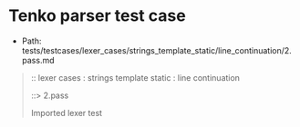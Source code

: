 # Tenko parser test case

- Path: tests/testcases/lexer_cases/strings_template_static/line_continuation/2.pass.md

> :: lexer cases : strings template static : line continuation
>
> ::> 2.pass
>
> Imported lexer test
>
> <template pure> line continuations are okay and crlf is considered one newline, not two, so it can be line-continuation-escaped like this

## PASS

## Input

`````js
`\
`
;
`pre\
`
;
`\
post`
;
`pre\
post`
`````

## Output

_Note: the whole output block is auto-generated. Manual changes will be overwritten!_

Below follow outputs in four parsing modes: sloppy mode, strict mode script goal, module goal, web compat mode (always sloppy).

Note that the output parts are auto-generated by the test runner to reflect actual result.

### Sloppy mode

Parsed with script goal and as if the code did not start with strict mode header.

`````
ast: {
  type: 'Program',
  loc:{start:{line:1,column:0},end:{line:11,column:5},source:''},
  body: [
    {
      type: 'ExpressionStatement',
      loc:{start:{line:1,column:0},end:{line:3,column:1},source:''},
      expression: {
        type: 'TemplateLiteral',
        loc:{start:{line:1,column:0},end:{line:2,column:1},source:''},
        expressions: [],
        quasis: [
          {
            type: 'TemplateElement',
            loc:{start:{line:1,column:1},end:{line:2,column:0},source:''},
            tail: true,
            value: { raw: '\\\n', cooked: '' }
          }
        ]
      }
    },
    {
      type: 'ExpressionStatement',
      loc:{start:{line:4,column:0},end:{line:6,column:1},source:''},
      expression: {
        type: 'TemplateLiteral',
        loc:{start:{line:4,column:0},end:{line:5,column:1},source:''},
        expressions: [],
        quasis: [
          {
            type: 'TemplateElement',
            loc:{start:{line:4,column:1},end:{line:5,column:0},source:''},
            tail: true,
            value: { raw: 'pre\\\n', cooked: 'pre' }
          }
        ]
      }
    },
    {
      type: 'ExpressionStatement',
      loc:{start:{line:7,column:0},end:{line:9,column:1},source:''},
      expression: {
        type: 'TemplateLiteral',
        loc:{start:{line:7,column:0},end:{line:8,column:5},source:''},
        expressions: [],
        quasis: [
          {
            type: 'TemplateElement',
            loc:{start:{line:7,column:1},end:{line:8,column:4},source:''},
            tail: true,
            value: { raw: '\\\npost', cooked: 'post' }
          }
        ]
      }
    },
    {
      type: 'ExpressionStatement',
      loc:{start:{line:10,column:0},end:{line:11,column:5},source:''},
      expression: {
        type: 'TemplateLiteral',
        loc:{start:{line:10,column:0},end:{line:11,column:5},source:''},
        expressions: [],
        quasis: [
          {
            type: 'TemplateElement',
            loc:{start:{line:10,column:1},end:{line:11,column:4},source:''},
            tail: true,
            value: { raw: 'pre\\\npost', cooked: 'prepost' }
          }
        ]
      }
    }
  ]
}

tokens (9x):
       TICK_PURE PUNC_SEMI TICK_PURE PUNC_SEMI TICK_PURE PUNC_SEMI
       TICK_PURE ASI
`````

### Strict mode

Parsed with script goal but as if it was starting with `"use strict"` at the top.

_Output same as sloppy mode._

### Module goal

Parsed with the module goal.

_Output same as sloppy mode._

### Web compat mode

Parsed in sloppy script mode but with the web compat flag enabled.

_Output same as sloppy mode._

## AST Printer

Printer output different from input [sloppy][annexb:no]:

````js
`\
`;
`pre\
`;
`\
post`;
`pre\
post`;
````

Produces same AST
